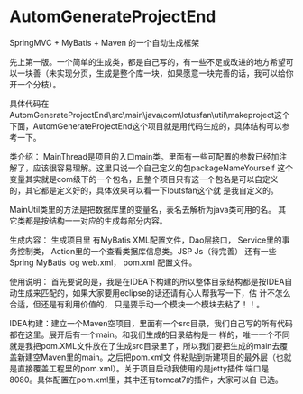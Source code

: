 # AutomGenerateProjectEnd
SpringMVC + MyBatis + Maven 的一个自动生成框架

先上第一版。一个简单的生成类，都是自己写的，有一些不足或改进的地方希望可以一块善（未实现分页，生成是整个库一块，如果愿意一块完善的话，我可以给你开一个分枝）。

具体代码在AutomGenerateProjectEnd\src\main\java\com\lotusfan\util\makeproject这个下面，AutomGenerateProjectEnd这个项目就是用代码生成的，具体结构可以参考一下。

类介绍：
MainThread是项目的入口main类。里面有一些可配置的参数已经加注解了，应该很容易理解。这里只说一个自己定义的包packageNameYourself
这个变量其实就是com级下的一个包名，且整个项目只有这一个包名是可以自定义的，其它都是定义好的，具体效果可以看一下loutsfan这个就
是我自定义的。

MainUtil类里的方法是把数据库里的变量名，表名去解析为java类可用的名。
其它类都是按结构一一对应的生成每部分内容。

生成内容：
生成项目里 有MyBatis  XML配置文件，Dao层接口， Service里的事务控制类， Action里的一个查看类据库信息类。JSP  Js（待完善）
还有一些Spring    MyBatis   log  web.xml， pom.xml 配置文件。

使用说明：
首先要说的是，我是在IDEA下构建的所以整体目录结构都是按IDEA自动生成来匹配的，如果大家要用eclipse的话还请有心人帮我写一下，估
计不怎么合适，但还是有利用价值的， 只是要手动一个模块一个模块去粘了！！。

IDEA构建：建立一个Maven空项目，里面有一个src目录，我们自己写的所有代码都在这里。展开后有一个main。和我们生成的目录结构是一
样的，唯一一个不同就是我把pom.XML文件放在了生成src目录里了，所以我们要把生成的main去覆盖新建空Maven里的main。之后把pom.xml文
件粘贴到新建项目的最外层（也就是直接覆盖工程里的pom.xml）。关于项目启动我使用的是jetty插件 端口是8080。具体配置在pom.xml里，其中还有tomcat7的插件，大家可以自
已选。
